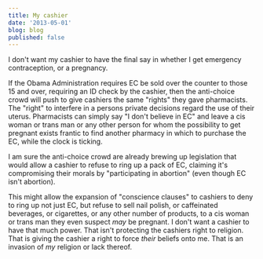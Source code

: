 ```yaml
---
title: My cashier
date: '2013-05-01'
blog: blog
published: false
---
```


I don't want my cashier to have the final say in whether I get emergency contraception, or a pregnancy.

If the Obama Administration requires EC be sold over the counter to those 15 and over, requiring an ID check by the cashier, then the anti-choice crowd will push to give cashiers the same "rights" they gave pharmacists. The "right" to interfere in a persons private decisions regard the use of their uterus. Pharmacists can simply say "I don't believe in EC" and leave a cis woman or trans man or any other person for whom the possibility to get pregnant exists frantic to find another pharmacy in which to purchase the EC, while the clock is ticking.

I am sure the anti-choice crowd are already brewing up legislation that would allow a cashier to refuse to ring up a pack of EC, claiming it's compromising their morals by "participating in abortion" (even though EC isn't abortion).

This might allow the expansion of "conscience clauses" to cashiers to deny to ring up not just EC, but refuse to sell nail polish, or caffeinated beverages, or cigarettes, or any other number of products, to a cis woman or trans man they even suspect <em>may </em>be pregnant. I don't want a cashier to have that much power. That isn't protecting the cashiers right to religion. That is giving the cashier a right to force <em>their</em> beliefs onto me. That is an invasion of <em>my</em> religion or lack thereof.
